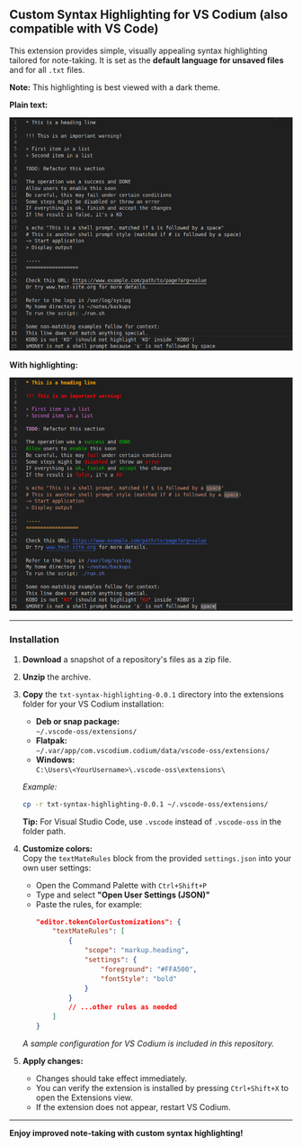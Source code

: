 ## Custom Syntax Highlighting for VS Codium (also compatible with VS Code)

This extension provides simple, visually appealing syntax highlighting tailored for note-taking. It is set as the **default language for unsaved files** and for all `.txt` files.  

**Note:** This highlighting is best viewed with a dark theme.

**Plain text:**

![Text without highlighting](media/Text_without_highlighting.png)

**With highlighting:**

![Text with highlighting](media/Text_with_highlighting.png)

---

### Installation

1. **Download** a snapshot of a repository's files as a zip file.
2. **Unzip** the archive.
3. **Copy** the `txt-syntax-highlighting-0.0.1` directory into the extensions folder for your VS Codium installation:

    - **Deb or snap package:**  
      `~/.vscode-oss/extensions/`
    - **Flatpak:**  
      `~/.var/app/com.vscodium.codium/data/vscode-oss/extensions/`
    - **Windows:**  
      `C:\Users\<YourUsername>\.vscode-oss\extensions\`

    _Example:_  
    ```sh
    cp -r txt-syntax-highlighting-0.0.1 ~/.vscode-oss/extensions/
    ```

    **Tip:** For Visual Studio Code, use `.vscode` instead of `.vscode-oss` in the folder path.

4. **Customize colors:**  
   Copy the `textMateRules` block from the provided `settings.json` into your own user settings:
   - Open the Command Palette with `Ctrl+Shift+P`
   - Type and select **"Open User Settings (JSON)"**
   - Paste the rules, for example:
     ```json
     "editor.tokenColorCustomizations": {
         "textMateRules": [
             {
                 "scope": "markup.heading",
                 "settings": {
                     "foreground": "#FFA500",
                     "fontStyle": "bold"
                 }
             }
             // ...other rules as needed
         ]
     }
     ```
   _A sample configuration for VS Codium is included in this repository._

5. **Apply changes:**  
   - Changes should take effect immediately.
   - You can verify the extension is installed by pressing `Ctrl+Shift+X` to open the Extensions view.
   - If the extension does not appear, restart VS Codium.

---

**Enjoy improved note-taking with custom syntax highlighting!**
